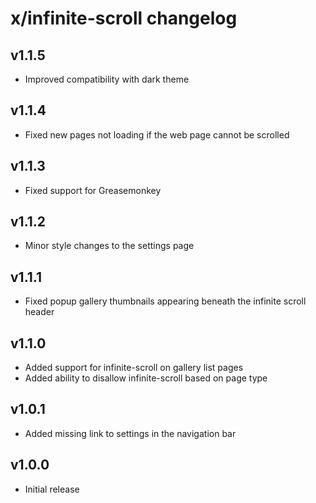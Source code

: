 # x/infinite-scroll changelog

## v1.1.5
* Improved compatibility with dark theme

## v1.1.4
* Fixed new pages not loading if the web page cannot be scrolled

## v1.1.3
* Fixed support for Greasemonkey

## v1.1.2
* Minor style changes to the settings page

## v1.1.1
* Fixed popup gallery thumbnails appearing beneath the infinite scroll header

## v1.1.0
* Added support for infinite-scroll on gallery list pages
* Added ability to disallow infinite-scroll based on page type

## v1.0.1
* Added missing link to settings in the navigation bar

## v1.0.0
* Initial release
